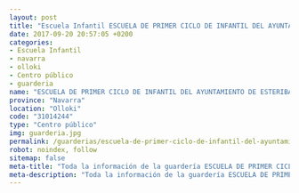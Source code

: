 ```yaml
---
layout: post
title: "Escuela Infantil ESCUELA DE PRIMER CICLO DE INFANTIL DEL AYUNTAMIENTO DE ESTERIBAR"
date: 2017-09-20 20:57:05 +0200
categories:
- Escuela Infantil
- navarra
- olloki
- Centro público
- guarderia
name: "ESCUELA DE PRIMER CICLO DE INFANTIL DEL AYUNTAMIENTO DE ESTERIBAR"
province: "Navarra"
location: "Olloki"
code: "31014244"
type: "Centro público"
img: guarderia.jpg
permalink: /guarderias/escuela-de-primer-ciclo-de-infantil-del-ayuntamiento-de-esteribar.html
robot: noindex, follow
sitemap: false
meta-title: "Toda la información de la guardería ESCUELA DE PRIMER CICLO DE INFANTIL DEL AYUNTAMIENTO DE ESTERIBAR"
meta-description: "Toda la información de la guardería ESCUELA DE PRIMER CICLO DE INFANTIL DEL AYUNTAMIENTO DE ESTERIBAR"
---
```

